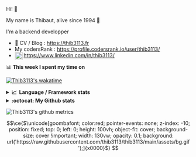 Hi! 👋

My name is Thibaut, alive since 1994 🍷

I'm a backend developper

-   📝 CV / Blog : https://thib3113.fr
-   My codersRank : https://profile.codersrank.io/user/thib3113/
-   <a href="https://www.linkedin.com/in/thib3113/"><img align="left" alt="Thib3113's Linkedin" width="21px" src="https://img.icons8.com/color/48/linkedin.png" /></a> https://www.linkedin.com/in/thib3113/

📊 **This week I spent my time on**

[![Thib3113's wakatime](https://github-readme-stats.vercel.app/api/wakatime?username=thib3113&layout=default&theme=dracula&langs_count=6&hide_title=true&hide_border=true)](https://wakatime.com/@thib3113)

<details>
  <summary><b>📈&nbsp;&nbsp;Language&nbsp;/&nbsp;Framework stats</b></summary>
  <br/>  
  <a href='https://profile.codersrank.io/user/thib3113/'>
  <img src='http://cr-skills-chart-widget.azurewebsites.net/api/api?username=thib3113&padding=30&skills=php,batchfile,javascript,less,mysql,reactjs,scss,shell,typescript,vue'>
  </a>
</details>

<details>
  <summary><b>:octocat: My Github stats</b></summary>
  <br/>  
  
  <img src="https://github-readme-stats.vercel.app/api?username=thib3113&theme=dracula&show_icons=true&" alt="Thib3113's GitHub stats" />

<!--START_SECTION:activity-->

1. 🎉 Merged PR [#709](https://github.com/thib3113/unifi-client/pull/709) in [thib3113/unifi-client](https://github.com/thib3113/unifi-client)
2. 🚀 Published release [crowdsec-client/v1.0.0](https://github.com/thib3113/node-crowdsec/releases/tag/crowdsec-client/v1.0.0) in [thib3113/node-crowdsec](https://github.com/thib3113/node-crowdsec)
3. 🔒 Closed issue [#60](https://github.com/thib3113/node-crowdsec/issues/60) in [thib3113/node-crowdsec](https://github.com/thib3113/node-crowdsec)
4. 🎉 Merged PR [#68](https://github.com/thib3113/node-crowdsec/pull/68) in [thib3113/node-crowdsec](https://github.com/thib3113/node-crowdsec)
5. 💪 Opened PR [#68](https://github.com/thib3113/node-crowdsec/pull/68) in [thib3113/node-crowdsec](https://github.com/thib3113/node-crowdsec)
 <!--END_SECTION:activity-->

</details>

![Thib3113's github metrics](https://gist.githubusercontent.com/thib3113/83a96e16f8bca103f1b0e376186c66ec/raw/github-metrics.svg)

```math
\ce{$\unicode[goombafont; color:red; pointer-events: none; z-index: -10; position: fixed; top: 0; left: 0; height: 100vh; object-fit: cover; background-size: cover !important; width: 130vw; opacity: 0.1; background: url('https://raw.githubusercontent.com/thib3113/thib3113/main/assets/bg.gif');]{x0000}$}
